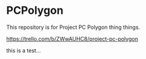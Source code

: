 # PCPolygon
This repository is for Project PC Polygon thing things.

https://trello.com/b/ZWwAUHC8/project-pc-polygon

this is a test...

